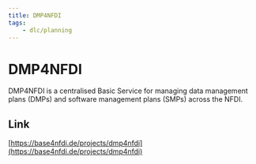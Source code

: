 ```yaml
---
title: DMP4NFDI
tags:
    - dlc/planning
---
```

# DMP4NFDI
DMP4NFDI is a centralised Basic Service for managing data management plans (DMPs) and software management plans (SMPs) across the NFDI. 

## Link
[https://base4nfdi.de/projects/dmp4nfdi](https://base4nfdi.de/projects/dmp4nfdi)